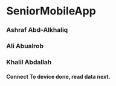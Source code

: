 # SeniorMobileApp
### Ashraf Abd-Alkhaliq
### Ali Abualrob
### Khalil Abdallah
#### Connect To device done, read data next.
